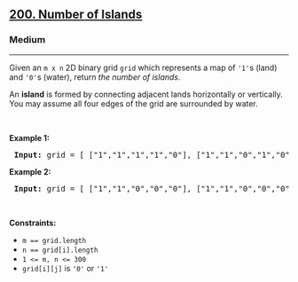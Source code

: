 <h2><a href="https://leetcode.com/problems/number-of-islands/">200. Number of Islands</a></h2> <h3>Medium</h3> <hr> <p>Given an <code>m x n</code> 2D binary grid <code>grid</code> which represents a map of <code>'1'</code>s (land) and <code>'0'</code>s (water), return <em>the number of islands</em>.</p>

<p>An <strong>island</strong> is formed by connecting adjacent lands horizontally or vertically. You may assume all four edges of the grid are surrounded by water.</p>

<p>&nbsp;</p> <p><strong class="example">Example 1:</strong></p>

<pre> <strong>Input:</strong> grid = [ ["1","1","1","1","0"], ["1","1","0","1","0"], ["1","1","0","0","0"], ["0","0","0","0","0"] ] <strong>Output:</strong> 1 <strong>Explanation:</strong> All land cells are connected horizontally or vertically, forming one island. </pre>

<p><strong class="example">Example 2:</strong></p>

<pre> <strong>Input:</strong> grid = [ ["1","1","0","0","0"], ["1","1","0","0","0"], ["0","0","1","0","0"], ["0","0","0","1","1"] ] <strong>Output:</strong> 3 <strong>Explanation:</strong> There are three disconnected groups of land cells, each forming a separate island. </pre>

<p>&nbsp;</p> <p><strong>Constraints:</strong></p>
<ul> <li><code>m == grid.length</code></li> <li><code>n == grid[i].length</code></li> <li><code>1 &lt;= m, n &lt;= 300</code></li> <li><code>grid[i][j]</code> is <code>'0'</code> or <code>'1'</code></li> </ul>
